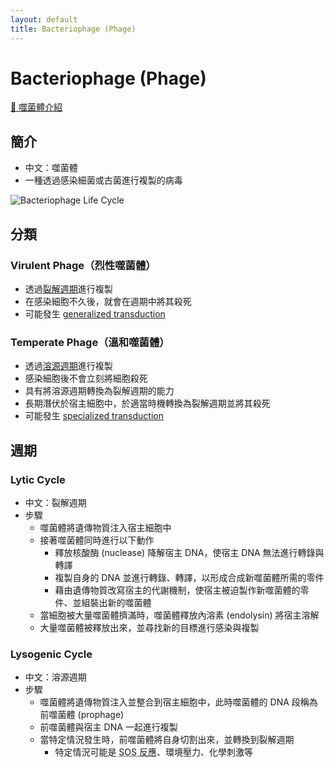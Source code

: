 ```yaml
---
layout: default
title: Bacteriophage (Phage)
---
```


# Bacteriophage (Phage)

[🎥 噬菌體介紹](https://www.youtube.com/watch?v=YI3tsmFsrOg)

## 簡介

- 中文：噬菌體
- 一種透過感染細菌或古菌進行複製的病毒

<img src="https://upload.wikimedia.org/wikipedia/commons/5/5a/Phage2.JPG" alt="Bacteriophage Life Cycle" data-zoom="0.6" />

## 分類

### Virulent Phage（烈性噬菌體）

- 透過[裂解週期](#lytic-cycle)進行複製
- 在感染細胞不久後，就會在週期中將其殺死
- 可能發生 [generalized transduction](horizontal-gene-transfer#generalized-transduction)

### Temperate Phage（溫和噬菌體）

- 透過[溶源週期](#lysogenic-cycle)進行複製
- 感染細胞後不會立刻將細胞殺死
- 具有將溶源週期轉換為裂解週期的能力
- 長期潛伏於宿主細胞中，於適當時機轉換為裂解週期並將其殺死
- 可能發生 [specialized transduction](horizontal-gene-transfer#specialized-transduction)

## 週期

### Lytic Cycle

- 中文：裂解週期
- 步驟
    - 噬菌體將遺傳物質注入宿主細胞中
    - 接著噬菌體同時進行以下動作
        - 釋放核酸酶 (nuclease) 降解宿主 DNA，使宿主 DNA 無法進行轉錄與轉譯
        - 複製自身的 DNA 並進行轉錄、轉譯，以形成合成新噬菌體所需的零件
        - 藉由遺傳物質改寫宿主的代謝機制，使宿主被迫製作新噬菌體的零件、並組裝出新的噬菌體
    - 當細胞被大量噬菌體擠滿時，噬菌體釋放內溶素 (endolysin) 將宿主溶解
    - 大量噬菌體被釋放出來，並尋找新的目標進行感染與複製

### Lysogenic Cycle

- 中文：溶源週期
- 步驟
    - 噬菌體將遺傳物質注入並整合到宿主細胞中，此時噬菌體的 DNA 段稱為前噬菌體 (prophage)
    - 前噬菌體與宿主 DNA 一起進行複製
    - 當特定情況發生時，前噬菌體將自身切割出來，並轉換到裂解週期
        - 特定情況可能是 <abbr title="細菌在 DNA 損傷時觸發的一種應急反應機制">SOS 反應</abbr>、環境壓力、化學刺激等
